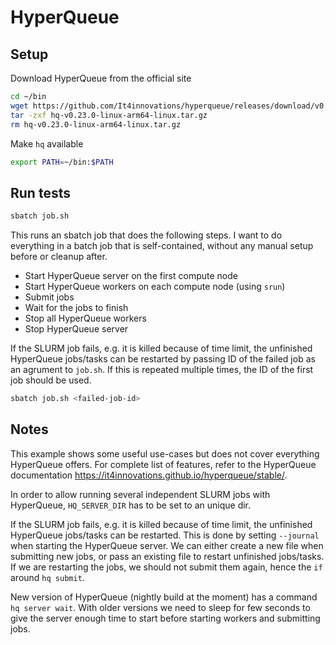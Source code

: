 # HyperQueue

## Setup
Download HyperQueue from the official site
```bash
cd ~/bin
wget https://github.com/It4innovations/hyperqueue/releases/download/v0.23.0/hq-v0.23.0-linux-arm64-linux.tar.gz
tar -zxf hq-v0.23.0-linux-arm64-linux.tar.gz
rm hq-v0.23.0-linux-arm64-linux.tar.gz
```

Make `hq` available
```bash
export PATH=~/bin:$PATH
```

## Run tests
```bash
sbatch job.sh
```

This runs an sbatch job that does the following steps. I want to do everything in a batch job that is self-contained, without any manual setup before or cleanup after.
- Start HyperQueue server on the first compute node
- Start HyperQueue workers on each compute node (using `srun`)
- Submit jobs
- Wait for the jobs to finish
- Stop all HyperQueue workers
- Stop HyperQueue server

If the SLURM job fails, e.g. it is killed because of time limit, the unfinished HyperQueue jobs/tasks can be restarted by passing ID of the failed job as an agrument to `job.sh`. If this is repeated multiple times, the ID of the first job should be used.
```bash
sbatch job.sh <failed-job-id>
```

## Notes
This example shows some useful use-cases but does not cover everything HyperQueue offers. For complete list of features, refer to the HyperQueue documentation https://it4innovations.github.io/hyperqueue/stable/.

In order to allow running several independent SLURM jobs with HyperQueue, `HQ_SERVER_DIR` has to be set to an unique dir.

If the SLURM job fails, e.g. it is killed because of time limit, the unfinished HyperQueue jobs/tasks can be restarted. This is done by setting `--journal` when starting the HyperQueue server. We can either create a new file when submitting new jobs, or pass an existing file to restart unfinished jobs/tasks. If we are restarting the jobs, we should not submit them again, hence the `if` around `hq submit`.

New version of HyperQueue (nightly build at the moment) has a command `hq server wait`. With older versions we need to sleep for few seconds to give the server enough time to start before starting workers and submitting jobs.
